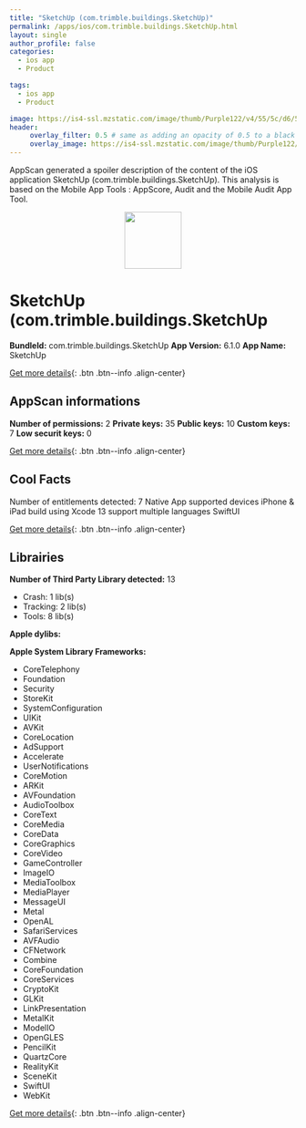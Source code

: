 ```yaml
---
title: "SketchUp (com.trimble.buildings.SketchUp)"
permalink: /apps/ios/com.trimble.buildings.SketchUp.html
layout: single
author_profile: false
categories: 
  - ios app 
  - Product 

tags: 
  - ios app 
  - Product 

image: https://is4-ssl.mzstatic.com/image/thumb/Purple122/v4/55/5c/d6/555cd68b-3d3a-0328-183a-2d1c8146bd30/AppIcon-1x_U007emarketing-0-7-0-85-220.png/512x512bb.jpg
header: 
     overlay_filter: 0.5 # same as adding an opacity of 0.5 to a black background
     overlay_image: https://is4-ssl.mzstatic.com/image/thumb/Purple122/v4/55/5c/d6/555cd68b-3d3a-0328-183a-2d1c8146bd30/AppIcon-1x_U007emarketing-0-7-0-85-220.png/512x512bb.jpg
---
```

AppScan generated a spoiler description of the content of the iOS application SketchUp (com.trimble.buildings.SketchUp). This analysis is based on the Mobile App Tools : AppScore, Audit and the Mobile Audit App Tool.

  
  
<div style="text-align: center;"><img src="https://is4-ssl.mzstatic.com/image/thumb/Purple122/v4/55/5c/d6/555cd68b-3d3a-0328-183a-2d1c8146bd30/AppIcon-1x_U007emarketing-0-7-0-85-220.png/512x512bb.jpg" width="100" height="100"></div>  
  
# SketchUp (com.trimble.buildings.SketchUp

**BundleId:** com.trimble.buildings.SketchUp
**App Version:** 6.1.0
**App Name:** SketchUp


[Get more details](/pricing.html){: .btn .btn--info .align-center}  
  
## AppScan informations 

**Number of permissions:** 2
**Private keys:** 35
**Public keys:** 10
**Custom keys:** 7
**Low securit keys:** 0
  
[Get more details](/pricing.html){: .btn .btn--info .align-center}

## Cool Facts

Number of entitlements detected: 7
Native App
supported devices iPhone & iPad
build using Xcode 13
support multiple languages
SwiftUI
  
[Get more details](/pricing.html){: .btn .btn--info .align-center}

## Librairies 
**Number of Third Party Library detected:** 13
- Crash: 1 lib(s)
- Tracking: 2 lib(s)
- Tools: 8 lib(s)

**Apple dylibs:**


**Apple System Library Frameworks:**
- CoreTelephony
- Foundation
- Security
- StoreKit
- SystemConfiguration
- UIKit
- AVKit
- CoreLocation
- AdSupport
- Accelerate
- UserNotifications
- CoreMotion
- ARKit
- AVFoundation
- AudioToolbox
- CoreText
- CoreMedia
- CoreData
- CoreGraphics
- CoreVideo
- GameController
- ImageIO
- MediaToolbox
- MediaPlayer
- MessageUI
- Metal
- OpenAL
- SafariServices
- AVFAudio
- CFNetwork
- Combine
- CoreFoundation
- CoreServices
- CryptoKit
- GLKit
- LinkPresentation
- MetalKit
- ModelIO
- OpenGLES
- PencilKit
- QuartzCore
- RealityKit
- SceneKit
- SwiftUI
- WebKit


  
[Get more details](/pricing.html){: .btn .btn--info .align-center}

